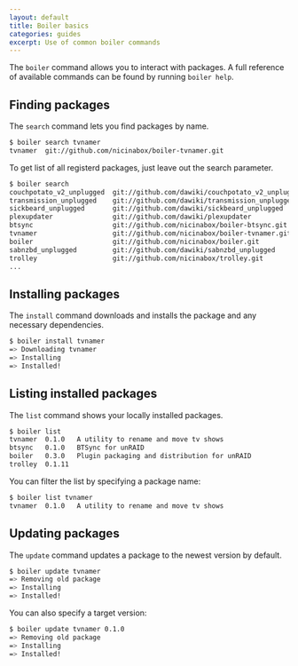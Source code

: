 ```yaml
---
layout: default
title: Boiler basics
categories: guides
excerpt: Use of common boiler commands
---
```


The `boiler` command allows you to interact with packages. A full reference of available commands can be found by running `boiler help`.

## Finding packages

The `search` command lets you find packages by name.

```bash
$ boiler search tvnamer
tvnamer  git://github.com/nicinabox/boiler-tvnamer.git
```

To get list of all registerd packages, just leave out the search parameter.

```bash
$ boiler search
couchpotato_v2_unplugged  git://github.com/dawiki/couchpotato_v2_unplugged
transmission_unplugged    git://github.com/dawiki/transmission_unplugged
sickbeard_unplugged       git://github.com/dawiki/sickbeard_unplugged
plexupdater               git://github.com/dawiki/plexupdater
btsync                    git://github.com/nicinabox/boiler-btsync.git
tvnamer                   git://github.com/nicinabox/boiler-tvnamer.git
boiler                    git://github.com/nicinabox/boiler.git
sabnzbd_unplugged         git://github.com/dawiki/sabnzbd_unplugged
trolley                   git://github.com/nicinabox/trolley.git
...
```

## Installing packages

The `install` command downloads and installs the package and any necessary dependencies.

```bash
$ boiler install tvnamer
=> Downloading tvnamer
=> Installing
=> Installed!
```

## Listing installed packages

The `list` command shows your locally installed packages.

```bash
$ boiler list
tvnamer  0.1.0   A utility to rename and move tv shows
btsync   0.1.0   BTSync for unRAID
boiler   0.3.0   Plugin packaging and distribution for unRAID
trolley  0.1.11
```
You can filter the list by specifying a package name:

```bash
$ boiler list tvnamer
tvnamer  0.1.0   A utility to rename and move tv shows
```

## Updating packages

The `update` command updates a package to the newest version by default.

```bash
$ boiler update tvnamer
=> Removing old package
=> Installing
=> Installed!
```

You can also specify a target version:

```bash
$ boiler update tvnamer 0.1.0
=> Removing old package
=> Installing
=> Installed!
```
